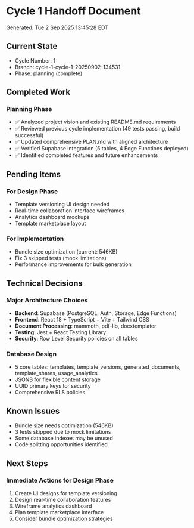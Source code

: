 # Cycle 1 Handoff Document

Generated: Tue  2 Sep 2025 13:45:28 EDT

## Current State
- Cycle Number: 1
- Branch: cycle-1-cycle-1-20250902-134531
- Phase: planning (complete)

## Completed Work
### Planning Phase
- ✅ Analyzed project vision and existing README.md requirements
- ✅ Reviewed previous cycle implementation (49 tests passing, build successful)
- ✅ Updated comprehensive PLAN.md with aligned architecture
- ✅ Verified Supabase integration (5 tables, 4 Edge Functions deployed)
- ✅ Identified completed features and future enhancements

## Pending Items
### For Design Phase
- Template versioning UI design needed
- Real-time collaboration interface wireframes
- Analytics dashboard mockups
- Template marketplace layout

### For Implementation
- Bundle size optimization (current: 546KB)
- Fix 3 skipped tests (mock limitations)
- Performance improvements for bulk generation

## Technical Decisions
### Major Architecture Choices
- **Backend**: Supabase (PostgreSQL, Auth, Storage, Edge Functions)
- **Frontend**: React 18 + TypeScript + Vite + Tailwind CSS
- **Document Processing**: mammoth, pdf-lib, docxtemplater
- **Testing**: Jest + React Testing Library
- **Security**: Row Level Security policies on all tables

### Database Design
- 5 core tables: templates, template_versions, generated_documents, template_shares, usage_analytics
- JSONB for flexible content storage
- UUID primary keys for security
- Comprehensive RLS policies

## Known Issues
- Bundle size needs optimization (546KB)
- 3 tests skipped due to mock limitations
- Some database indexes may be unused
- Code splitting opportunities identified

## Next Steps
### Immediate Actions for Design Phase
1. Create UI designs for template versioning
2. Design real-time collaboration features
3. Wireframe analytics dashboard
4. Plan template marketplace interface
5. Consider bundle optimization strategies


